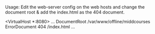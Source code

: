 Usage: Edit the web-server config on the web hosts and change the document root & add the index.html as the 404 document.

<VirtualHost *:8080>
    ...
    DocumentRoot /var/www/offline/middcourses
    ErrorDocument 404 /index.html
    ...
</VirtualHost>

